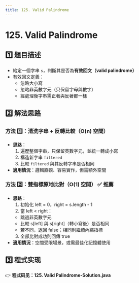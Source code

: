 ```yaml
---
title: 125. Valid Palindrome
---
```


# 125. Valid Palindrome

## 1️⃣ 題目描述
- 給定一個字串 `s`，判斷其是否為**有效回文（valid palindrome）**
- 有效回文定義：
  - 忽略大小寫
  - 忽略非英數字元（只保留字母與數字）
  - 經處理後字串需正著與反著都一樣

## 2️⃣ 解法思路

### 方法 1️⃣：清洗字串 + 反轉比較（O(n) 空間）
- **思路**：
  1. 遍歷整個字串，只保留英數字元，並統一轉成小寫
  2. 構造新字串 `filtered`
  3. 比較 `filtered` 與其反轉字串是否相同
- **適用情況**：邏輯直觀、容易實作，但需額外空間

### 方法 2️⃣：雙指標原地比對（O(1) 空間） ✅ 推薦
- **思路**：
  1. 初始化 left = 0，right = s.length - 1
  2. 當 left < right：
    - 跳過非英數字元
    - 比較 s[left] 與 s[right]（轉小寫後）是否相同
    - 若不同，返回 false；相同則繼續內縮指標
  3. 全部比對成功則回傳 true
- **適用情況**：空間受限場景，或需最佳化記憶體使用

## 3️⃣ 程式实现
👉 **程式码见：125. Valid Palindrome-Solution.java**
